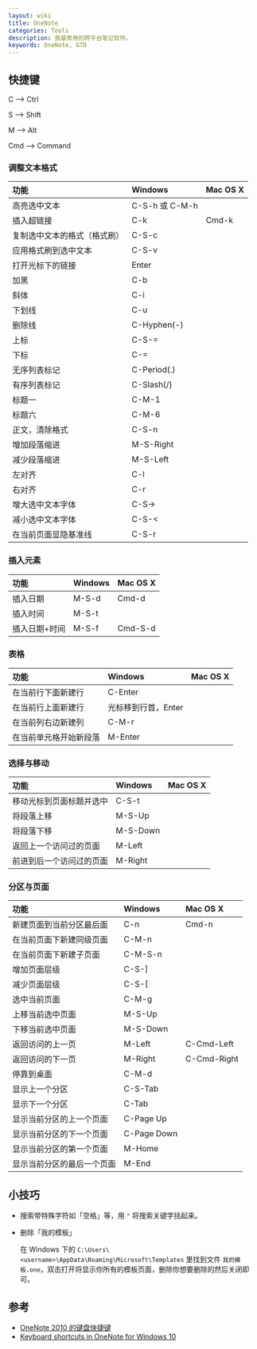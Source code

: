 ```yaml
---
layout: wiki
title: OneNote
categories: Tools
description: 我最常用的跨平台笔记软件。
keywords: OneNote, GTD
---
```


## 快捷键

C --> Ctrl

S --> Shift

M --> Alt

Cmd --> Command

### 调整文本格式

| 功能                         | Windows        | Mac OS X |
|:-----------------------------|:---------------|:---------|
| 高亮选中文本                 | C-S-h 或 C-M-h |          |
| 插入超链接                   | C-k            | Cmd-k    |
| 复制选中文本的格式（格式刷） | C-S-c          |          |
| 应用格式刷到选中文本         | C-S-v          |          |
| 打开光标下的链接             | Enter          |          |
| 加黑                         | C-b            |          |
| 斜体                         | C-i            |          |
| 下划线                       | C-u            |          |
| 删除线                       | C-Hyphen(-)    |          |
| 上标                         | C-S-=          |          |
| 下标                         | C-=            |          |
| 无序列表标记                 | C-Period(.)    |          |
| 有序列表标记                 | C-Slash(/)     |          |
| 标题一                       | C-M-1          |          |
| 标题六                       | C-M-6          |          |
| 正文，清除格式               | C-S-n          |          |
| 增加段落缩进                 | M-S-Right      |          |
| 减少段落缩进                 | M-S-Left       |          |
| 左对齐                       | C-l            |          |
| 右对齐                       | C-r            |          |
| 增大选中文本字体             | C-S->          |          |
| 减小选中文本字体             | C-S-<          |          |
| 在当前页面显隐基准线         | C-S-r          |          |

### 插入元素

| 功能          | Windows | Mac OS X |
|:--------------|:--------|:---------|
| 插入日期      | M-S-d   | Cmd-d    |
| 插入时间      | M-S-t   |          |
| 插入日期+时间 | M-S-f   | Cmd-S-d  |

### 表格

| 功能                   | Windows             | Mac OS X |
|:-----------------------|:--------------------|:---------|
| 在当前行下面新建行     | C-Enter             |          |
| 在当前行上面新建行     | 光标移到行首，Enter |          |
| 在当前列右边新建列     | C-M-r               |          |
| 在当前单元格开始新段落 | M-Enter             |          |

### 选择与移动

| 功能                     | Windows  | Mac OS X |
|:-------------------------|:---------|:---------|
| 移动光标到页面标题并选中 | C-S-t    |          |
| 将段落上移               | M-S-Up   |          |
| 将段落下移               | M-S-Down |          |
| 返回上一个访问过的页面   | M-Left   |          |
| 前进到后一个访问过的页面 | M-Right  |          |

### 分区与页面

| 功能                       | Windows     | Mac OS X    |
|:---------------------------|:------------|:------------|
| 新建页面到当前分区最后面   | C-n         | Cmd-n       |
| 在当前页面下新建同级页面   | C-M-n       |             |
| 在当前页面下新建子页面     | C-M-S-n     |             |
| 增加页面层级               | C-S-]       |             |
| 减少页面层级               | C-S-[       |             |
| 选中当前页面               | C-M-g       |             |
| 上移当前选中页面           | M-S-Up      |             |
| 下移当前选中页面           | M-S-Down    |             |
| 返回访问的上一页           | M-Left      | C-Cmd-Left  |
| 返回访问的下一页           | M-Right     | C-Cmd-Right |
| 停靠到桌面                 | C-M-d       |             |
| 显示上一个分区             | C-S-Tab     |             |
| 显示下一个分区             | C-Tab       |             |
| 显示当前分区的上一个页面   | C-Page Up   |             |
| 显示当前分区的下一个页面   | C-Page Down |             |
| 显示当前分区的第一个页面   | M-Home      |             |
| 显示当前分区的最后一个页面 | M-End       |             |

## 小技巧

* 搜索带特殊字符如「空格」等，用 `"` 将搜索关键字括起来。

* 删除「我的模板」

  在 Windows 下的 `C:\Users\<username>\AppData\Roaming\Microsoft\Templates` 里找到文件 `我的模板.one`，双击打开将显示你所有的模板页面，删除你想要删除的然后关闭即可。

## 参考

* [OneNote 2010 的键盘快捷键](https://support.office.com/zh-cn/article/OneNote-2010-%E7%9A%84%E9%94%AE%E7%9B%98%E5%BF%AB%E6%8D%B7%E9%94%AE-7504cf95-1a03-40d9-9544-090901174620?ui=zh-CN&rs=zh-CN&ad=CN&fromAR=1)
* [Keyboard shortcuts in OneNote for Windows 10](https://support.office.com/zh-cn/article/Keyboard-shortcuts-in-OneNote-for-Windows-10-1b57578a-b72e-467a-b38d-266363fe73b0?ui=zh-CN&rs=zh-CN&ad=CN)
